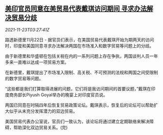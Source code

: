 <!--1637638263000-->
[美印官员同意在美贸易代表戴琪访问期间 寻求办法解决贸易分歧](https://cn.reuters.com/article/us-tai-india-trade-1123-idCNKBS2I806D)
------

<div><i>2021-11-23T03:27:41Z</i></div><p>路透新德里11月22日 - 据官员们表示，在美国贸易代表戴琪开始为期两天的访问时，印度和美国同意寻求办法解决两国在市场准入和数字贸易等问题上的分歧。</p><p>由于新德里和华盛顿在包括关税在内的一系列问题上存在争执，两国谈判人员一年多来一直难以达成一项贸易方案。</p><p>在新德里，戴琪提出了市场准入限制、高关税、不可预测的法规和两国之间受限制的数字贸易等问题。</p><p>“这些都是我们打算取得进展的问题，它们将是我访问期间的首要议题，”戴琪在印度商务部长Piyush Goyal举办的晚宴上对印度官员说。</p><p>两国已同意在时隔四年后恢复贸易政策论坛。戴琪表示，恢复后的论坛可以帮助扩大似乎从未充分发挥潜力的双边贸易。</p><p>美国贸易代表办公室说，官员们一致认为，该论坛将通过建立定期联络来解决障碍，帮助深化双边贸易关系。(完)</p>
